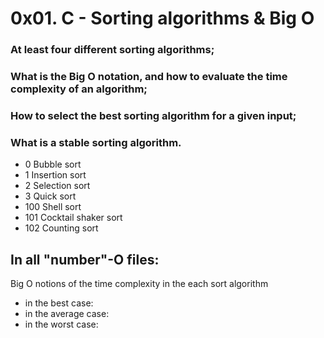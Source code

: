 # 0x01. C - Sorting algorithms & Big O
### At least four different sorting algorithms;
### What is the Big O notation, and how to evaluate the time complexity of an algorithm;
### How to select the best sorting algorithm for a given input;
### What is a stable sorting algorithm.

 - 0 Bubble sort
 - 1 Insertion sort
 - 2 Selection sort
 - 3 Quick sort
 - 100 Shell sort
 - 101 Cocktail shaker sort
 - 102 Counting sort

## In all "number"-O files:
Big O notions of the time complexity in the each sort algorithm
- in the best case:
- in the average case:
- in the worst case:
